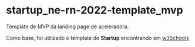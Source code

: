 # startup_ne-rn-2022-template_mvp
Template de MVP da landing page de aceleradora.

Como base, foi utilizado o template de **Startup** encontrando em [w3Schools](https://www.w3schools.com/css/css_rwd_templates.asp)


